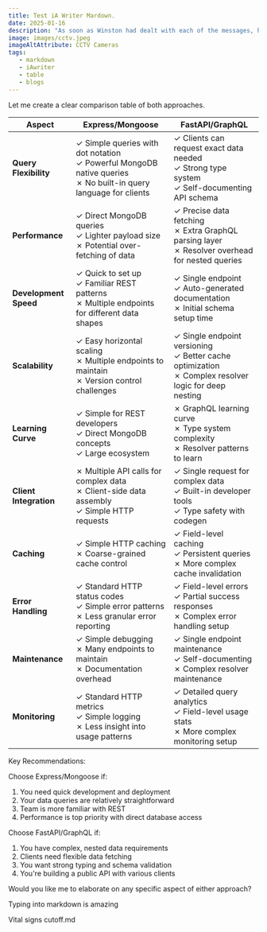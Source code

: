 ```yaml
---
title: Test iA Writer Mardown.
date: 2025-01-16
description: "As soon as Winston had dealt with each of the messages, he clipped his speakwritten corrections to the appropriate copy of the Times and pushed them into the pneumatic tube. "
image: images/cctv.jpeg
imageAltAttribute: CCTV Cameras
tags:
   - markdown 
   - iAwriter
   - table
   - blogs
---
```


Let me create a clear comparison table of both approaches.



| Aspect | Express/Mongoose | FastAPI/GraphQL |
|--------|-----------------|-----------------|
| **Query Flexibility** | ✓ Simple queries with dot notation<br>✓ Powerful MongoDB native queries<br>✗ No built-in query language for clients | ✓ Clients can request exact data needed<br>✓ Strong type system<br>✓ Self-documenting API schema |
| **Performance** | ✓ Direct MongoDB queries<br>✓ Lighter payload size<br>✗ Potential over-fetching of data | ✓ Precise data fetching<br>✗ Extra GraphQL parsing layer<br>✗ Resolver overhead for nested queries |
| **Development Speed** | ✓ Quick to set up<br>✓ Familiar REST patterns<br>✗ Multiple endpoints for different data shapes | ✓ Single endpoint<br>✓ Auto-generated documentation<br>✗ Initial schema setup time |
| **Scalability** | ✓ Easy horizontal scaling<br>✗ Multiple endpoints to maintain<br>✗ Version control challenges | ✓ Single endpoint versioning<br>✓ Better cache optimization<br>✗ Complex resolver logic for deep nesting |
| **Learning Curve** | ✓ Simple for REST developers<br>✓ Direct MongoDB concepts<br>✓ Large ecosystem | ✗ GraphQL learning curve<br>✗ Type system complexity<br>✗ Resolver patterns to learn |
| **Client Integration** | ✗ Multiple API calls for complex data<br>✗ Client-side data assembly<br>✓ Simple HTTP requests | ✓ Single request for complex data<br>✓ Built-in developer tools<br>✓ Type safety with codegen |
| **Caching** | ✓ Simple HTTP caching<br>✗ Coarse-grained cache control | ✓ Field-level caching<br>✓ Persistent queries<br>✗ More complex cache invalidation |
| **Error Handling** | ✓ Standard HTTP status codes<br>✓ Simple error patterns<br>✗ Less granular error reporting | ✓ Field-level errors<br>✓ Partial success responses<br>✗ Complex error handling setup |
| **Maintenance** | ✓ Simple debugging<br>✗ Many endpoints to maintain<br>✗ Documentation overhead | ✓ Single endpoint maintenance<br>✓ Self-documenting<br>✗ Complex resolver maintenance |
| **Monitoring** | ✓ Standard HTTP metrics<br>✓ Simple logging<br>✗ Less insight into usage patterns | ✓ Detailed query analytics<br>✓ Field-level usage stats<br>✗ More complex monitoring setup |

Key Recommendations:

Choose Express/Mongoose if:
1. You need quick development and deployment
2. Your data queries are relatively straightforward
3. Team is more familiar with REST
4. Performance is top priority with direct database access

Choose FastAPI/GraphQL if:
1. You have complex, nested data requirements
2. Clients need flexible data fetching
3. You want strong typing and schema validation
4. You're building a public API with various clients

Would you like me to elaborate on any specific aspect of either approach?

Typing into markdown is amazing






Vital signs cutoff.md
